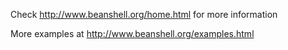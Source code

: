 Check http://www.beanshell.org/home.html for more information

More examples at http://www.beanshell.org/examples.html
